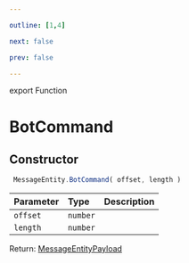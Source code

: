 ```yaml
---

outline: [1,4]

next: false

prev: false

---
```


export Function
# BotCommand

## Constructor
```ts
 MessageEntity.BotCommand( offset, length )
 ```
| Parameter | Type | Description |
| :--- | :--- | :--- |
| `offset` | `number` | |
| `length` | `number` | |

Return: [MessageEntityPayload](../../../interfaces/MessageEntityPayload.md)
